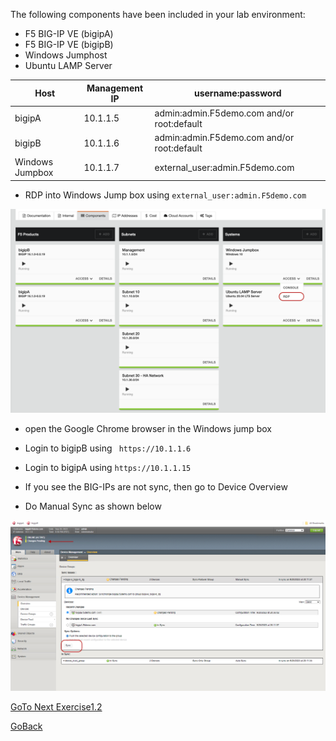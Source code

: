 
The following components have been included in your lab environment:

- F5 BIG-IP VE (bigipA)
- F5 BIG-IP VE (bigipB)
- Windows Jumphost
- Ubuntu LAMP Server

| Host | Management IP | username:password |
|----------|----------|----------|
| bigipA | 10.1.1.5 | admin:admin.F5demo.com and/or root:default |
| bigipB | 10.1.1.6 | admin:admin.F5demo.com and/or root:default|
| Windows Jumpbox | 10.1.1.7 | external_user:admin.F5demo.com |


- RDP into Windows Jump box using ```external_user:admin.F5demo.com```

![RDP into Windows Machine](../docs/rdp.png)

- open the Google Chrome browser in the Windows jump box 
- Login to bigipB using ``` https://10.1.1.6```
- Login to bigipA using ```https://10.1.1.15```

- If you see the BIG-IPs are not sync, then go to Device Overview 
- Do Manual Sync as shown below

![Do Manual Sync](../docs/sync.png)


[GoTo Next Exercise1.2](../Exercise1.2/README.md)

[GoBack](../README.md)

